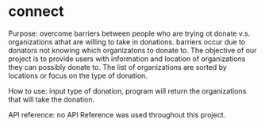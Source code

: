 # connect

Purpose:
  overcome barriers between people who are trying ot donate v.s. organizations athat are willing to take in donations.
  barriers occur due to donators not knowing which organizatons to donate to. The objective of our project is to provide users with information and location of organizations they can possibly donate to. The list of organizations are sorted by locations or focus on the type of donation. 
  
How to use:
  input type of donation, program will return the organizations that will take the donation.
  
API reference:
  no API Reference was used throughout this project.
  
  
  
